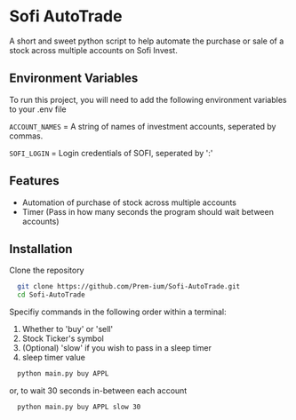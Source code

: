 
# Sofi AutoTrade

A short and sweet python script to help automate the purchase or sale of a stock across multiple accounts on Sofi Invest.




## Environment Variables

To run this project, you will need to add the following environment variables to your .env file

`ACCOUNT_NAMES` = A string of names of investment accounts, seperated by commas.

`SOFI_LOGIN` = Login credentials of SOFI, seperated by ':'

## Features

- Automation of purchase of stock across multiple accounts
- Timer (Pass in how many seconds the program should wait between accounts)


## Installation

Clone the repository

```bash
  git clone https://github.com/Prem-ium/Sofi-AutoTrade.git
  cd Sofi-AutoTrade
```

Specifiy commands in the following order within a terminal:

1. Whether to 'buy' or 'sell'
2. Stock Ticker's symbol
3. (Optional) 'slow' if you wish to pass in a sleep timer
4. sleep timer value

```bash
  python main.py buy APPL
```
or, to wait 30 seconds in-between each account
```bash
  python main.py buy APPL slow 30
```